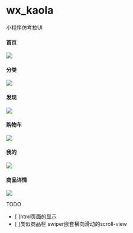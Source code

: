 # wx_kaola
小程序仿考拉UI

#### 首页
![](./screenshot/main.png)

#### 分类
![](./screenshot/category.png)

#### 发现
![](./screenshot/discovery.png)

#### 购物车
![](./screenshot/cart.png)

#### 我的
![](./screenshot/personal.png)

#### 商品详情
![](./screenshot/goodDetail.png)

TODO
- [ ]html页面的显示
- [ ]类似商品栏 swiper嵌套横向滑动的scroll-view


